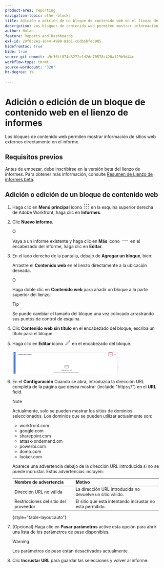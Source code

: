 ```yaml
---
product-area: reporting
navigation-topic: other-blocks
title: Adición o edición de un bloque de contenido web en el lienzo de informes
description: Los bloques de contenido web permiten mostrar información de sitios web externos directamente en el informe.
author: Nolan
feature: Reports and Dashboards
exl-id: 29f0c2e1-1644-4989-81b1-c6db6bfec905
hidefromtoc: true
hide: true
source-git-commit: a9c36ff874d3272e1d2de70578c420af29b9d44c
workflow-type: tm+mt
source-wordcount: '320'
ht-degree: 1%

---
```



# Adición o edición de un bloque de contenido web en el lienzo de informes

Los bloques de contenido web permiten mostrar información de sitios web externos directamente en el informe.

## Requisitos previos

Antes de empezar, debe inscribirse en la versión beta del lienzo de informes. Para obtener más información, consulte [Resumen de Lienzo de informes beta](/help/quicksilver/product-announcements/betas/canvas-dashboards-beta/reporting-canvas-beta-overview.md).

## Adición o edición de un bloque de contenido web

1. Haga clic en **Menú principal** icono ![](assets/main-menu-icon.png) en la esquina superior derecha de Adobe Workfront, haga clic en **Informes**.
1. Clic **Nuevo informe**.

   O

   Vaya a un informe existente y haga clic en **Más** icono ![](assets/more-icon-27x15.png) en el encabezado del informe, haga clic en **Editar**.

1. En el lado derecho de la pantalla, debajo de **Agregar un bloque**, bien:

   Arrastre el **Contenido web** en el lienzo directamente a la ubicación deseada.

   O

   Haga doble clic en **Contenido web** para añadir un bloque a la parte superior del lienzo.

   >[!TIP]
   >
   >Se puede cambiar el tamaño del bloque una vez colocado arrastrando sus puntos de control de esquina.

1. Clic **Contenido web sin título** en el encabezado del bloque, escriba un título para el bloque.
1. Haga clic en **Editar** icono ![](assets/edit-icon.png) en el encabezado del bloque.

   ![](assets/web-content-block-header-350x76.png)

1. En el **Configuración** Cuando se abra, introduzca la dirección URL completa de la página que desea mostrar (incluido &quot;https://&quot;) en el **URL** field.

   >[!NOTE]
   >
   >Actualmente, solo se pueden mostrar los sitios de dominios seleccionados. Los dominios que se pueden utilizar actualmente son:
   >   
   >   * workfront.com
   >   * google.com
   >   * sharepoint.com
   >   * attask-ondemand.om
   >   * powerbi.com
   >   * domo.com
   >   * looker.com

   Aparece una advertencia debajo de la dirección URL introducida si no se puede incrustar. Estas advertencias incluyen:

   | Nombre de advertencia | Motivo |
   |---|---|
   | Dirección URL no válida | La dirección URL introducida no devuelve un sitio válido. |
   | Restricciones del sitio del proveedor | El sitio que está intentando incrustar no está permitido. |

   {style="table-layout:auto"}

1. (Opcional) Haga clic en **Pasar parámetros** active esta opción para abrir una lista de los parámetros de pase disponibles.

   >[!WARNING]
   >
   >Los parámetros de paso están desactivados actualmente.

1. Clic **Incrustar URL** para guardar las selecciones y volver al informe.
